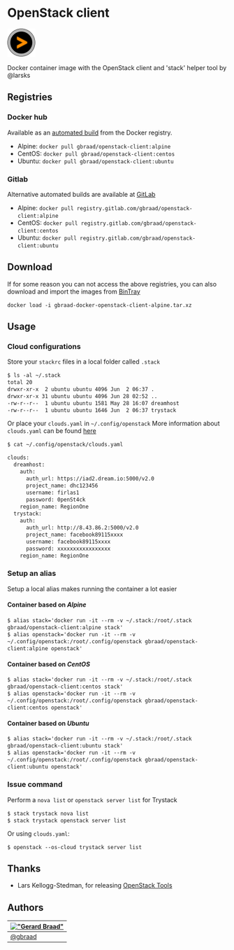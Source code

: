 OpenStack client
================

!["Prompt"](https://raw.githubusercontent.com/gbraad/assets/gh-pages/icons/prompt-icon-64.png)


Docker container image with the OpenStack client and 'stack' helper tool by @larsks


Registries
----------

### Docker hub

Available as an [automated build](https://hub.docker.com/r/gbraad/openstack-client/) from the Docker registry.

  * Alpine: `docker pull gbraad/openstack-client:alpine`
  * CentOS: `docker pull gbraad/openstack-client:centos`
  * Ubuntu: `docker pull gbraad/openstack-client:ubuntu`


### Gitlab

Alternative automated builds are available at [GitLab](https://gitlab.com/gbraad/openstack-client)

  * Alpine: `docker pull registry.gitlab.com/gbraad/openstack-client:alpine`
  * CentOS: `docker pull registry.gitlab.com/gbraad/openstack-client:centos`
  * Ubuntu: `docker pull registry.gitlab.com/gbraad/openstack-client:ubuntu`


Download
--------

If for some reason you can not access the above registries, you can also download and import the images from [BinTray](https://bintray.com/gbraad/generic/docker-openstack-client)

```
docker load -i gbraad-docker-openstack-client-alpine.tar.xz
```


Usage
-----

### Cloud configurations
Store your `stackrc` files in a local folder called `.stack`

```
$ ls -al ~/.stack
total 20
drwxr-xr-x  2 ubuntu ubuntu 4096 Jun  2 06:37 .
drwxr-xr-x 31 ubuntu ubuntu 4096 Jun 28 02:52 ..
-rw-r--r--  1 ubuntu ubuntu 1581 May 28 16:07 dreamhost
-rw-r--r--  1 ubuntu ubuntu 1646 Jun  2 06:37 trystack
```

Or place your `clouds.yaml` in `~/.config/openstack` More information about
`clouds.yaml` can be found [here](http://docs.openstack.org/developer/python-openstackclient/configuration.html)

```
$ cat ~/.config/openstack/clouds.yaml
```

    clouds:
      dreamhost:
        auth:
          auth_url: https://iad2.dream.io:5000/v2.0
          project_name: dhc123456
          username: firlas1
          password: 0penSt4ck
        region_name: RegionOne
      trystack:
        auth:
          auth_url: http://8.43.86.2:5000/v2.0
          project_name: facebook89115xxxx
          username: facebook89115xxxx
          password: xxxxxxxxxxxxxxxxx
        region_name: RegionOne


### Setup an alias

Setup a local alias makes running the container a lot easier


#### Container based on _Alpine_

```
$ alias stack='docker run -it --rm -v ~/.stack:/root/.stack gbraad/openstack-client:alpine stack'
$ alias openstack='docker run -it --rm -v ~/.config/openstack:/root/.config/openstack gbraad/openstack-client:alpine openstack'
```


#### Container based on _CentOS_

```
$ alias stack='docker run -it --rm -v ~/.stack:/root/.stack gbraad/openstack-client:centos stack'
$ alias openstack='docker run -it --rm -v ~/.config/openstack:/root/.config/openstack gbraad/openstack-client:centos openstack'
```


#### Container based on _Ubuntu_

```
$ alias stack='docker run -it --rm -v ~/.stack:/root/.stack gbraad/openstack-client:ubuntu stack'
$ alias openstack='docker run -it --rm -v ~/.config/openstack:/root/.config/openstack gbraad/openstack-client:ubuntu openstack'
```


### Issue command

Perform a `nova list` or `openstack server list` for Trystack

```
$ stack trystack nova list
$ stack trystack openstack server list
```

Or using `clouds.yaml`:
```
$ openstack --os-cloud trystack server list
```


Thanks
------

  * Lars Kellogg-Stedman, for releasing [OpenStack Tools](https://github.com/larsks/openstack-tools)


Authors
-------

| [!["Gerard Braad"](http://gravatar.com/avatar/e466994eea3c2a1672564e45aca844d0.png?s=60)](http://gbraad.nl "Gerard Braad <me@gbraad.nl>") |
|---|
| [@gbraad](https://twitter.com/gbraad) |

